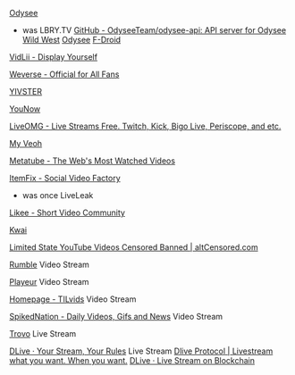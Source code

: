 
[Odysee](https://odysee.com/)
- was LBRY.TV
[GitHub - OdyseeTeam/odysee-api: API server for Odysee](https://github.com/OdyseeTeam/odysee-api)
[Wild West](https://odysee.com/$/wildwest)
[Odysee](https://github.com/OdyseeTeam/odysee-android-floss)
[F-Droid](https://www.f-droid.org/app/com.odysee.floss)

[VidLii - Display Yourself](https://www.vidlii.com/)

[Weverse - Official for All Fans](https://weverse.io/)

[YIVSTER](https://yivster.com/)

[YouNow](https://www.younow.com/explore)

[LiveOMG - Live Streams Free. Twitch, Kick, Bigo Live, Periscope, and etc.](https://liveomg.com/)

[My Veoh](https://www.veoh.com/)

[Metatube - The Web's Most Watched Videos](https://www.metatube.com/)

[ItemFix - Social Video Factory](https://www.itemfix.com/)
- was once LiveLeak

[Likee - Short Video Community](https://likee.com/)

[Kwai](https://www.kwai.com/foryou)

[Limited State YouTube Videos Censored Banned | altCensored.com](https://altcensored.com/)

[Rumble](https://rumble.com/)
Video Stream

[Playeur](https://playeur.com/)
Video Stream

[Homepage - TILvids](https://tilvids.com/)
Video Stream

[SpikedNation - Daily Videos, Gifs and News](https://www.spikednation.com/)
Video Stream

[Trovo](https://trovo.live/)
Live Stream

[DLive · Your Stream, Your Rules](https://dlive.tv/)
Live Stream
[Dlive Protocol | Livestream what you want. When you want.](https://dlive.org/)
[DLive · Live Stream on Blockchain](https://dlive.io/)
